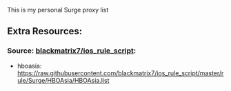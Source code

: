 This is my personal Surge proxy list

## Extra Resources:

### Source: [blackmatrix7/ios_rule_script](https://github.com/blackmatrix7/ios_rule_script):
- hboasia: https://raw.githubusercontent.com/blackmatrix7/ios_rule_script/master/rule/Surge/HBOAsia/HBOAsia.list
